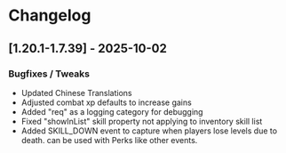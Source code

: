 # Changelog

## [1.20.1-1.7.39] - 2025-10-02
### Bugfixes / Tweaks
- Updated Chinese Translations
- Adjusted combat xp defaults to increase gains
- Added "req" as a logging category for debugging
- Fixed "showInList" skill property not applying to inventory skill list
- Added SKILL_DOWN event to capture when players lose levels due to death.  can be used with Perks like other events.
